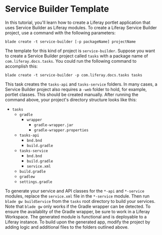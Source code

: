 # Service Builder Template [](id=using-the-service-builder-template)

In this tutorial, you'll learn how to create a Liferay portlet application that
uses Service Builder as Liferay modules. To create a Liferay Service Builder
project, use a command with the following parameters: 

    blade create -t service-builder [-p packageName] projectName

The template for this kind of project is `service-builder`. Suppose you want to
create a Service Builder project called `tasks` with a package name of
`com.liferay.docs.tasks`. You could run the following command to accomplish
this:

    blade create -t service-builder -p com.liferay.docs.tasks tasks

This task creates the `tasks-api` and `tasks-service` folders. In many cases, a
Service Builder project also requires a `-web` folder to hold, for example,
portlet classes. This should be created manually. After running the command
above, your project's directory structure looks like this:

- `tasks`
    - `gradle`
        - `wrapper`
            - `gradle-wrapper.jar`
            - `gradle-wrapper.properties`
    - `tasks-api`
        - `bnd.bnd`
        - `build.gradle`
    - `tasks-service`
        - `bnd.bnd`
        - `build.gradle`
        - `service.xml`
    - `build.gradle`
    - `gradlew`
    - `settings.gradle`

To generate your service and API classes for the `*-api` and `*-service`
modules, replace the `service.xml` file in the `*-service` module. Then run
`blade gw buildService` from the `tasks` root directory to build your services.
Note that `blade gw` only works if the Gradle wrapper can be detected. To ensure
the availablity of the Gradle wrapper, be sure to work in a Liferay Workspace.
The generated module is functional and is deployable to a Liferay instance. To
build upon the generated app, modify the project by adding logic and additional
files to the folders outlined above.
